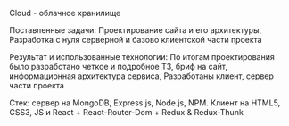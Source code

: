 Cloud - облачное хранилище

Поставленные задачи: Проектирование сайта и его архитектуры, Разработка с нуля серверной и базово клиентской части проекта

Результат и использованные технологии: По итогам проектирования было разработано четкое и подробное ТЗ, бриф на сайт, информационная архитектура сервиса, Разработаны клиент, сервер части проекта

Стек: сервер на MongoDB, Express.js, Node.js, NPM. Клиент на HTML5, CSS3, JS и React + React-Router-Dom + Redux & Redux-Thunk
